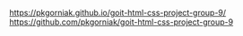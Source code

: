 https://pkgorniak.github.io/goit-html-css-project-group-9/
https://github.com/pkgorniak/goit-html-css-project-group-9
